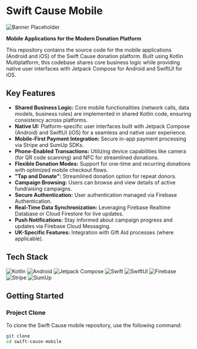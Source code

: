 # Swift Cause Mobile

![Banner Placeholder](https://github.com/YNVSolutions/SwiftCause-mobile/blob/main/banner.png)

**Mobile Applications for the Modern Donation Platform**

This repository contains the source code for the mobile applications (Android and iOS) of the Swift Cause donation platform. Built using Kotlin Multiplatform, this codebase shares core business logic while providing native user interfaces with Jetpack Compose for Android and SwiftUI for iOS.


## Key Features

* **Shared Business Logic:** Core mobile functionalities (network calls, data models, business rules) are implemented in shared Kotlin code, ensuring consistency across platforms.
* **Native UI:** Platform-specific user interfaces built with Jetpack Compose (Android) and SwiftUI (iOS) for a seamless and native user experience.
* **Mobile-First Payment Integration:** Secure in-app payment processing via Stripe and SumUp SDKs.
* **Phone-Enabled Transactions:** Utilizing device capabilities like camera (for QR code scanning) and NFC for streamlined donations.
* **Flexible Donation Modes:** Support for one-time and recurring donations with optimized mobile checkout flows.
* **"Tap and Donate":** Streamlined donation option for repeat donors.
* **Campaign Browsing:** Users can browse and view details of active fundraising campaigns.
* **Secure Authentication:** User authentication managed via Firebase Authentication.
* **Real-Time Data Synchronization:** Leveraging Firebase Realtime Database or Cloud Firestore for live updates.
* **Push Notifications:** Stay informed about campaign progress and updates via Firebase Cloud Messaging.
* **UK-Specific Features:** Integration with Gift Aid processes (where applicable).

## Tech Stack

![Kotlin](https://img.shields.io/badge/Kotlin-7F52FF?style=for-the-badge&logo=kotlin&logoColor=white)
![Android](https://img.shields.io/badge/Android-3DDC84?style=for-the-badge&logo=android&logoColor=white)
![Jetpack Compose](https://img.shields.io/badge/Jetpack_Compose-4285F4?style=for-the-badge&logo=jetpackcompose&logoColor=white)
![Swift](https://img.shields.io/badge/Swift-F05138?style=for-the-badge&logo=swift&logoColor=white)
![SwiftUI](https://img.shields.io/badge/SwiftUI-000000?style=for-the-badge&logo=swift&logoColor=white)
![Firebase](https://img.shields.io/badge/Firebase-FFCA28?style=for-the-badge&logo=firebase&logoColor=black)
![Stripe](https://img.shields.io/badge/Stripe-6772E5?style=for-the-badge&logo=stripe&logoColor=white)
![SumUp](https://img.shields.io/badge/SumUp-1AB394?style=for-the-badge&logo=sumup&logoColor=white)

## Getting Started

### Project Clone

To clone the Swift Cause mobile repository, use the following command:

```bash
git clone 
cd swift-cause-mobile
